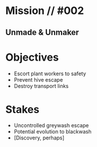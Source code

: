 # Mission // #002
## Unmade & Unmaker

# Objectives
- Escort plant workers to safety
- Prevent hive escape
- Destroy transport links

# Stakes
- Uncontrolled greywash escape
- Potential evolution to blackwash
- <span class="horus-subtle">[Discovery, perhaps]</span>